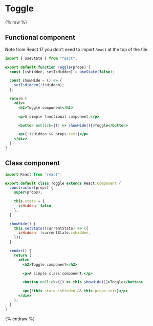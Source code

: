 # Toggle


{% raw %}

## Functional component

Note from React 17 you don't need to import `React` at the top of the file.

```jsx
import { useState } from "react";

export default function Toggle(props) {
  const [isHidden, setIsHidden] = useState(false);

  const showHide = () => {
    setIsHidden(!isHidden);
  };

  return (
    <div>
      <h2>Toggle component</h2>

      <p>A simple functional component.</p>

      <button onClick={() => showHide()}>Toggle</button>

      <p>{!isHidden && props.text}</p>
    </div>
  )
}
```


## Class component

```jsx
import React from "react";

export default class Toggle extends React.Component {
  constructor(props) {
    super(props);

    this.state = {
      isHidden: false,
    };
  }

  showHide() {
    this.setState((currentState) => ({
      isHidden: !currentState.isHidden,
    }));
  }

  render() {
    return (
      <div>
        <h2>Toggle component</h2>

        <p>A simple class component.</p>

        <button onClick={() => this.showHide()}>Toggle</button>

        <p>{!this.state.isHidden && this.props.text}</p>
      </div>
    );
  }
}
```

{% endraw %}
